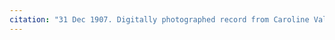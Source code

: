 ```yaml
---
citation: "31 Dec 1907. Digitally photographed record from Caroline Valley Community Church, used with permission."
---
```



